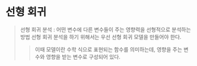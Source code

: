 선형 회귀
=========
>선형 회귀 분석 : 어떤 변수에 다른 변수들이 주는 영향력을 선형적으로 분석하는 방법
>선형 회귀 분석을 하기 위해서는 우선 선형 회귀 모델을 만들어야 한다.
>>이때 모델이란 수학 식으로 표현되는 함수를 의미하는데, 영향을 주는 변수와 영향을 받는 변수로 구성되어 있다.
